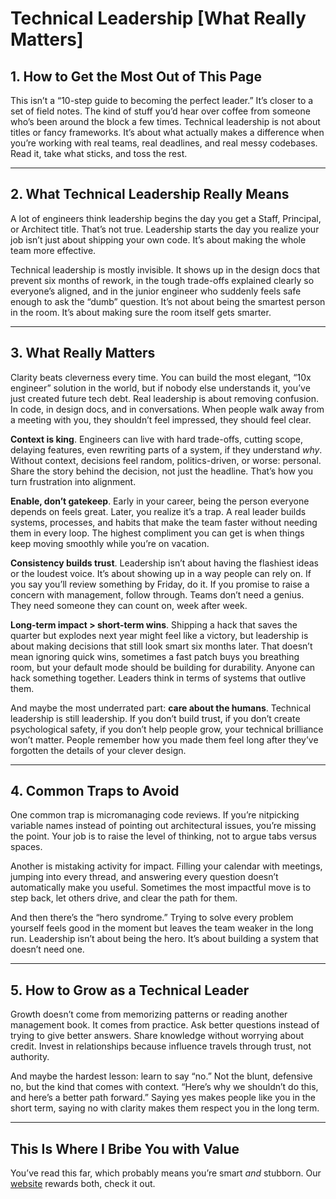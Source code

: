 # Technical Leadership [What Really Matters]

## 1. How to Get the Most Out of This Page  
This isn’t a “10-step guide to becoming the perfect leader.” It’s closer to a set of field notes. The kind of stuff you’d hear over coffee from someone who’s been around the block a few times. Technical leadership is not about titles or fancy frameworks. It’s about what actually makes a difference when you’re working with real teams, real deadlines, and real messy codebases. Read it, take what sticks, and toss the rest.  

---

## 2. What Technical Leadership Really Means  
A lot of engineers think leadership begins the day you get a Staff, Principal, or Architect title. That’s not true. Leadership starts the day you realize your job isn’t just about shipping your own code. It’s about making the whole team more effective.  

Technical leadership is mostly invisible. It shows up in the design docs that prevent six months of rework, in the tough trade-offs explained clearly so everyone’s aligned, and in the junior engineer who suddenly feels safe enough to ask the “dumb” question. It’s not about being the smartest person in the room. It’s about making sure the room itself gets smarter.  

---

## 3. What Really Matters  
Clarity beats cleverness every time. You can build the most elegant, “10x engineer” solution in the world, but if nobody else understands it, you’ve just created future tech debt. Real leadership is about removing confusion. In code, in design docs, and in conversations. When people walk away from a meeting with you, they shouldn’t feel impressed, they should feel clear.  

**Context is king**. Engineers can live with hard trade-offs, cutting scope, delaying features, even rewriting parts of a system, if they understand *why*. Without context, decisions feel random, politics-driven, or worse: personal. Share the story behind the decision, not just the headline. That’s how you turn frustration into alignment.  

**Enable, don’t gatekeep**. Early in your career, being the person everyone depends on feels great. Later, you realize it’s a trap. A real leader builds systems, processes, and habits that make the team faster without needing them in every loop. The highest compliment you can get is when things keep moving smoothly while you’re on vacation.  

**Consistency builds trust**. Leadership isn’t about having the flashiest ideas or the loudest voice. It’s about showing up in a way people can rely on. If you say you’ll review something by Friday, do it. If you promise to raise a concern with management, follow through. Teams don’t need a genius. They need someone they can count on, week after week.  

**Long-term impact > short-term wins**. Shipping a hack that saves the quarter but explodes next year might feel like a victory, but leadership is about making decisions that still look smart six months later. That doesn’t mean ignoring quick wins, sometimes a fast patch buys you breathing room, but your default mode should be building for durability. Anyone can hack something together. Leaders think in terms of systems that outlive them.  

And maybe the most underrated part: **care about the humans**. Technical leadership is still leadership. If you don’t build trust, if you don’t create psychological safety, if you don’t help people grow, your technical brilliance won’t matter. People remember how you made them feel long after they’ve forgotten the details of your clever design.  

---

## 4. Common Traps to Avoid  
One common trap is micromanaging code reviews. If you’re nitpicking variable names instead of pointing out architectural issues, you’re missing the point. Your job is to raise the level of thinking, not to argue tabs versus spaces.  

Another is mistaking activity for impact. Filling your calendar with meetings, jumping into every thread, and answering every question doesn’t automatically make you useful. Sometimes the most impactful move is to step back, let others drive, and clear the path for them.  

And then there’s the “hero syndrome.” Trying to solve every problem yourself feels good in the moment but leaves the team weaker in the long run. Leadership isn’t about being the hero. It’s about building a system that doesn’t need one.  

---

## 5. How to Grow as a Technical Leader  
Growth doesn’t come from memorizing patterns or reading another management book. It comes from practice. Ask better questions instead of trying to give better answers. Share knowledge without worrying about credit. Invest in relationships because influence travels through trust, not authority.  

And maybe the hardest lesson: learn to say “no.” Not the blunt, defensive no, but the kind that comes with context. “Here’s why we shouldn’t do this, and here’s a better path forward.” Saying yes makes people like you in the short term, saying no with clarity makes them respect you in the long term.  

---

## This Is Where I Bribe You with Value

You’ve read this far, which probably means you’re smart *and* stubborn. Our [website](https://www.bytestoskills.co/) rewards both, check it out.
